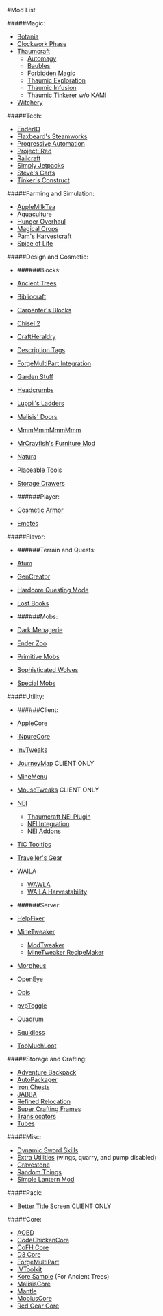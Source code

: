 #Mod List

#####Magic:
* [Botania](http://vazkii.us/mod/Botania/)
* [Clockwork Phase](http://www.minecraftforum.net/forums/mapping-and-modding/minecraft-mods/2288839-clockwork-phase-1-7-10_1-0-time-magic-all-wrapped)
* [Thaumcraft](http://www.minecraftforum.net/forums/mapping-and-modding/minecraft-mods/1292130-thaumcraft-4-2-1-4-updated-2014-10-10)
  * [Automagy](http://www.minecraftforum.net/forums/mapping-and-modding/minecraft-mods/wip-mods/2125369-tc4-addon-automagy-automation-and-logistics-v0-16)
  * [Baubles](http://www.minecraftforum.net/forums/mapping-and-modding/minecraft-mods/1294623-baubles-1-0-1-10-updated-5-12-2014)
  * [Forbidden Magic](http://minecraft.curseforge.com/mc-mods/224237-forbidden-magic)
  * [Thaumic Exploration](http://www.minecraftforum.net/forums/mapping-and-modding/minecraft-mods/wip-mods/1445786-1-6-4-1-7-10-thaumic-exploration-0-6-0-thaumcraft)
  * [Thaumic Infusion](http://www.minecraftforum.net/forums/mapping-and-modding/minecraft-mods/wip-mods/1445452-tc4-add-on-thaumic-infusion-public-beta-is-out)
  * [Thaumic Tinkerer](http://minecraft.curseforge.com/mc-mods/75598-thaumic-tinkerer) w/o KAMI
* [Witchery](http://www.minecraftforum.net/forums/mapping-and-modding/minecraft-mods/wip-mods/1445248-witchery-0-20-6)

#####Tech:
* [EnderIO](http://enderio.com/)
* [Flaxbeard's Steamworks](http://minecraft.curseforge.com/mc-mods/224867-flaxbeards-steam-power)
* [Progressive Automation](http://www.curse.com/mc-mods/minecraft/220606-progressive-automation-early-miner)
* [Project: Red](http://www.minecraftforum.net/forums/mapping-and-modding/minecraft-mods/1290357-forge-multipart-projectred-v4-5-8-59-12-08-2014)
* [Railcraft](http://www.curse.com/mc-mods/minecraft/railcraft)
* [Simply Jetpacks](http://minecraft.curseforge.com/mc-mods/79325-simply-jetpacks)
* [Steve's Carts](http://stevescarts.wikia.com/wiki/Steve's_Carts_Wiki)
* [Tinker's Construct](http://www.minecraftforum.net/forums/mapping-and-modding/minecraft-mods/2218638-tinkers-construct)

#####Farming and Simulation:
* [AppleMilkTea](https://www.dropbox.com/sh/w1mrciofe19uyk7/AADbcpOsip_F56P71pGaIIRCa/AppleMilkTea2-1.7.10_2.0_beta11.jar?dl=0)
* [Aquaculture](http://minecraft.curseforge.com/mc-mods/60028-aquaculture)
* [Hunger Overhaul](http://www.curse.com/mc-mods/minecraft/224476-hunger-overhaul)
* [Magical Crops](http://www.minecraftforum.net/forums/mapping-and-modding/minecraft-mods/1287451-magical-crops-farm-your-resources-3-2-0-now-with)
* [Pam's Harvestcraft](http://www.minecraftforum.net/forums/mapping-and-modding/minecraft-mods/1294413-pams-mods-dec-12th-harvestcraft-1-7-10d)
* [Spice of Life](http://www.curse.com/mc-mods/minecraft/220811-the-spice-of-life)

#####Design and Cosmetic:

* ######Blocks:
 * [Ancient Trees](https://github.com/MinecraftModArchive/Dendrology)
 * [Bibliocraft](http://www.bibliocraftmod.com/)
 * [Carpenter's Blocks](http://www.carpentersblocks.com/)
 * [Chisel 2](http://www.curse.com/mc-mods/minecraft/225236-chisel-2)
 * [CraftHeraldry](http://www.minecraftforum.net/forums/mapping-and-modding/minecraft-mods/2165317-craftheraldry-coats-of-arms-in-minecraft-over-1200)
 * [Description Tags](http://www.minecraftforum.net/forums/mapping-and-modding/minecraft-mods/2125698-description-tags)
 * [ForgeMultiPart Integration](http://www.minecraftforum.net/forums/mapping-and-modding/minecraft-mods/1295119-1-6-1-7-forge-forgemultipart-integration-v1-2-2-1)
 * [Garden Stuff](http://www.minecraftforum.net/forums/mapping-and-modding/minecraft-mods/2163513-garden-stuff-updated-aug-23-14)
 * [Headcrumbs](http://www.minecraftforum.net/forums/mapping-and-modding/minecraft-mods/2184837-headcrumbs-celebrities-heads-as-dungeon-loot-heads)
 * [Luppii's Ladders](http://www.minecraftforum.net/forums/mapping-and-modding/minecraft-mods/1294764-luppiis-ladders)
 * [Malisis' Doors](http://www.curse.com/mc-mods/minecraft/223891-malisis-doors)
 * [MmmMmmMmmMmm](http://www.curse.com/mc-mods/minecraft/225738-mmmmmmmmmmmm)
 * [MrCrayfish's Furniture Mod](http://www.minecraftforum.net/forums/mapping-and-modding/minecraft-mods/1282349-mrcrayfishs-furniture-mod-v3-4-7-the-kitchen)
 * [Natura](http://www.minecraftforum.net/forums/mapping-and-modding/minecraft-mods/1294968-natura)
 * [Placeable Tools](http://www.curse.com/mc-mods/minecraft/223092-placeabletools)
 * [Storage Drawers](http://www.minecraftforum.net/forums/mapping-and-modding/minecraft-mods/2198533-storage-drawers-v1-2-0-updated-nov-29-14)

* ######Player:
 * [Cosmetic Armor](http://www.curse.com/mc-mods/minecraft/225812-cosmetic-armor)
 * [Emotes](http://www.minecraftforum.net/forums/mapping-and-modding/minecraft-mods/2214387-emotes-dance-wave-facepalm-gangnam-style)
 
#####Flavor:

* ######Terrain and Quests:
 * [Atum](http://www.curse.com/mc-mods/minecraft/atum)
 * [GenCreator](http://www.minecraftforum.net/forums/mapping-and-modding/minecraft-mods/2186048-gencreator-create-worldgen-structures-ingame-now-1)
 * [Hardcore Questing Mode](http://www.curse.com/mc-mods/minecraft/hardcore-questing-mode)
 * [Lost Books](http://www.curse.com/mc-mods/minecraft/lost-books)

* ######Mobs:
 * [Dark Menagerie](http://www.curse.com/mc-mods/minecraft/224039-dark-menagerie)
 * [Ender Zoo](http://enderio.com/)
 * [Primitive Mobs](http://www.minecraftforum.net/forums/mapping-and-modding/minecraft-mods/1287666-primitive-mobs-v1-0c-updated-10-13-14-its-back)
 * [Sophisticated Wolves](http://www.curse.com/mc-mods/minecraft/220495-sophisticated-wolves)
 * [Special Mobs](http://www.curse.com/mc-mods/minecraft/special-mobs)

#####Utility:

* ######Client: 
 * [AppleCore](http://www.minecraftforum.net/forums/mapping-and-modding/minecraft-mods/2222837-applecore-an-api-for-modifying-the-food-and-hunger)
 * [INpureCore](http://www.minecraftforum.net/forums/mapping-and-modding/minecraft-mods/2196459-1-7-10-inpure-projects-denoflions-mods)
 * [InvTweaks](http://www.minecraftforum.net/forums/mapping-and-modding/minecraft-mods/1288184-inventory-tweaks-1-58-july-25)
 * [JourneyMap](http://www.minecraftforum.net/forums/mapping-and-modding/minecraft-mods/1278348-journeymap-5-0-1-realtime-mapping-in-game-or-in-a) CLIENT ONLY
 * [MineMenu](http://www.minecraftforum.net/forums/mapping-and-modding/minecraft-mods/2141720-minemenu-v1-2-0-radial-menu-nuff-said)
 * [MouseTweaks](http://minecraft.curseforge.com/mc-mods/60089-mouse-tweaks) CLIENT ONLY
 * [NEI](http://www.minecraftforum.net/forums/mapping-and-modding/minecraft-mods/1279956-chickenbones-mods)
   * [Thaumcraft NEI Plugin](http://www.minecraftforum.net/forums/mapping-and-modding/minecraft-mods/2237271-1-6-4-1-7-10-thaumcraft-nei-plugin-nei)
    * [NEI Integration](http://www.curse.com/mc-mods/minecraft/225251-nei-integration)
    * [NEI Addons](http://www.minecraftforum.net/forums/mapping-and-modding/minecraft-mods/1289113-nei-addons-v1-12-3-now-supports-botany-flower)
 * [TiC Tooltips](http://www.minecraftforum.net/forums/mapping-and-modding/minecraft-mods/1294501-tic-tooltips-in-game-tinkers-construct-tool)
 * [Traveller's Gear](http://www.curse.com/mc-mods/minecraft/224440-travellers-gear)
 * [WAILA](http://www.curse.com/mc-mods/minecraft/waila)
   * [WAWLA](http://www.curse.com/mc-mods/minecraft/224712-wawla-what-are-we-looking-at)
    * [WAILA Harvestability](http://www.curse.com/mc-mods/minecraft/waila-harvestability)

* ######Server:
 * [HelpFixer](http://www.curse.com/mc-mods/minecraft/223797-helpfixer)
 * [MineTweaker](http://www.minecraftforum.net/forums/mapping-and-modding/minecraft-mods/1290366-1-6-4-1-7-x-minetweaker-3-customize-your)
   * [ModTweaker](http://www.minecraftforum.net/forums/mapping-and-modding/minecraft-mods/wip-mods/2093121-1-7-x-modtweaker-0-6-minetweaker-addon)
   * [MineTweaker RecipeMaker](http://minecraft.curseforge.com/mc-mods/226294-minetweaker-recipemaker)
 * [Morpheus](http://www.curse.com/mc-mods/minecraft/morpheus)
 * [OpenEye](http://openeye.openmods.info/download)
 * [Opis](http://www.curse.com/mc-mods/minecraft/opis)
 * [pvpToggle](http://www.curse.com/mc-mods/minecraft/223394-pvptoggle)
 * [Quadrum](http://www.curse.com/mc-mods/minecraft/223773-quadrum)
 * [Squidless](http://minecraft.curseforge.com/mc-mods/226115-squidless)
 * [TooMuchLoot](http://www.curse.com/mc-mods/minecraft/220845-toomuchloot)

#####Storage and Crafting:
* [Adventure Backpack](http://www.minecraftforum.net/forums/mapping-and-modding/minecraft-mods/wip-mods/2252109-wip-adventure-backpack-mod-0-7-0-beta)
* [AutoPackager](http://www.curse.com/mc-mods/minecraft/221457-autopackager)
* [Iron Chests](https://github.com/progwml6/ironchest)
* [JABBA](http://www.curse.com/mc-mods/minecraft/jabba)
* [Refined Relocation](http://www.minecraftforum.net/forums/mapping-and-modding/minecraft-mods/1293062-refined-relocation-1-0-6-solves-your)
* [Super Crafting Frames](http://www.curse.com/mc-mods/minecraft/super-crafting-frame)
* [Translocators](http://www.minecraftforum.net/forums/mapping-and-modding/minecraft-mods/1279956-chickenbones-mods)
* [Tubes](http://www.curse.com/mc-mods/minecraft/tubes)

#####Misc:
* [Dynamic Sword Skills](http://minecraft.curseforge.com/mc-mods/226360-dynamic-sword-skills)
* [Extra Utilities](http://www.minecraftforum.net/forums/mapping-and-modding/minecraft-mods/wip-mods/1443963-extra-utilities-v1-1-0k) (wings, quarry, and pump disabled)
* [Gravestone](http://www.minecraftforum.net/forums/mapping-and-modding/minecraft-mods/1288082-gravestone-mod-v2-11-1)
* [Random Things](http://www.minecraftforum.net/forums/mapping-and-modding/minecraft-mods/1289551-1-6-x-1-7-2-1-7-10-random-things-2-1-5)
* [Simple Lantern Mod](http://www.curse.com/mc-mods/minecraft/226560-universal-simple-lantern-mod-1-0)

#####Pack:
* [Better Title Screen](http://www.curse.com/mc-mods/minecraft/224223-better-title-screen) CLIENT ONLY

#####Core:
* [AOBD](http://www.minecraftforum.net/forums/mapping-and-modding/minecraft-mods/1293528-aobd-2-process-all-the-ores)
* [CodeChickenCore](http://chickenbones.net/Pages/links.html)
* [CoFH Core](http://minecraft.curseforge.com/mc-mods/69162-cofhcore)
* [D3 Core](http://www.curse.com/mc-mods/minecraft/223569-d3-core)
* [ForgeMultiPart](https://github.com/Chicken-Bones/ForgeMultipart)
* [IVToolkit](http://www.curse.com/mc-mods/minecraft/224535-ivtoolkit)
* [Kore Sample](https://github.com/MinecraftModArchive/Dendrology/blob/master/README.md#ancient-trees) (For Ancient Trees)
* [MalisisCore](http://www.curse.com/mc-mods/minecraft/223896-malisiscore)
* [Mantle](http://www.minecraftforum.net/forums/mapping-and-modding/minecraft-mods/2218638-tinkers-construct)
* [MobiusCore](http://www.curse.com/mc-mods/minecraft/mobiuscore)
* [Red Gear Core](http://minecraft.curseforge.com/mc-mods/59694-chemcraft-core)
